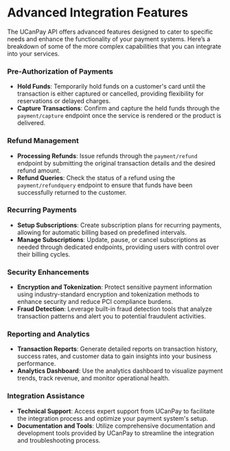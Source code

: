 # Advanced Integration Features

The UCanPay API offers advanced features designed to cater to specific needs and enhance the functionality of your payment systems. Here’s a breakdown of some of the more complex capabilities that you can integrate into your services.

### Pre-Authorization of Payments

- **Hold Funds**: Temporarily hold funds on a customer's card until the transaction is either captured or cancelled, providing flexibility for reservations or delayed charges.
- **Capture Transactions**: Confirm and capture the held funds through the `payment/capture` endpoint once the service is rendered or the product is delivered.

### Refund Management

- **Processing Refunds**: Issue refunds through the `payment/refund` endpoint by submitting the original transaction details and the desired refund amount.
- **Refund Queries**: Check the status of a refund using the `payment/refundquery` endpoint to ensure that funds have been successfully returned to the customer.

### Recurring Payments

- **Setup Subscriptions**: Create subscription plans for recurring payments, allowing for automatic billing based on predefined intervals.
- **Manage Subscriptions**: Update, pause, or cancel subscriptions as needed through dedicated endpoints, providing users with control over their billing cycles.

### Security Enhancements

- **Encryption and Tokenization**: Protect sensitive payment information using industry-standard encryption and tokenization methods to enhance security and reduce PCI compliance burdens.
- **Fraud Detection**: Leverage built-in fraud detection tools that analyze transaction patterns and alert you to potential fraudulent activities.

### Reporting and Analytics

- **Transaction Reports**: Generate detailed reports on transaction history, success rates, and customer data to gain insights into your business performance.
- **Analytics Dashboard**: Use the analytics dashboard to visualize payment trends, track revenue, and monitor operational health.

### Integration Assistance

- **Technical Support**: Access expert support from UCanPay to facilitate the integration process and optimize your payment system's setup.
- **Documentation and Tools**: Utilize comprehensive documentation and development tools provided by UCanPay to streamline the integration and troubleshooting process.
